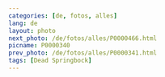 ```yaml
---
categories: [de, fotos, alles]
lang: de
layout: photo
next_photo: /de/fotos/alles/P0000466.html
picname: P0000340
prev_photo: /de/fotos/alles/P0000341.html
tags: [Dead Springbock]
---
```

